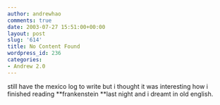 ```yaml
---
author: andrewhao
comments: true
date: 2003-07-27 15:51:00+00:00
layout: post
slug: '614'
title: No Content Found
wordpress_id: 236
categories:
- Andrew 2.0
---
```


still have the mexico log to write but i thought it was interesting how i finished reading **frankenstein **last night and i dreamt in old english.
